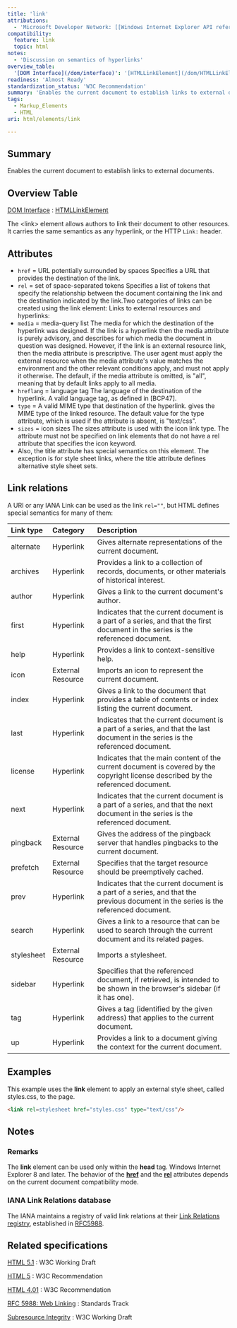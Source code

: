 ```yaml
---
title: 'link'
attributions:
  - 'Microsoft Developer Network: [[Windows Internet Explorer API reference](http://msdn.microsoft.com/en-us/library/ie/hh828809%28v=vs.85%29.aspx) Article]'
compatibility:
  feature: link
  topic: html
notes:
  - 'Discussion on semantics of hyperlinks'
overview_table:
  '[DOM Interface](/dom/interface)': '[HTMLLinkElement](/dom/HTMLLinkElement)'
readiness: 'Almost Ready'
standardization_status: 'W3C Recommendation'
summary: 'Enables the current document to establish links to external documents.'
tags:
  - Markup_Elements
  - HTML
uri: html/elements/link

---
```

## Summary

Enables the current document to establish links to external documents.

## Overview Table

[DOM Interface](/dom/interface)
:   [HTMLLinkElement](/dom/HTMLLinkElement)

The \<link\> element allows authors to link their document to other resources. It carries the same semantics as any hyperlink, or the HTTP `Link:` header.

## Attributes

-   `href` = URL potentially surrounded by spaces
    Specifies a URL that provides the destination of the link.
-   `rel` = set of space-separated tokens
    Specifies a list of tokens that specify the relationship between the document containing the link and the destination indicated by the link.Two categories of links can be created using the link element: Links to external resources and hyperlinks:
-   `media` = media-query list
    The media for which the destination of the hyperlink was designed.
    If the link is a hyperlink then the media attribute is purely advisory, and describes for which media the document in question was designed.
    However, if the link is an external resource link, then the media attribute is prescriptive. The user agent must apply the external resource when the media attribute's value matches the environment and the other relevant conditions apply, and must not apply it otherwise.
    The default, if the media attribute is omitted, is "all", meaning that by default links apply to all media.
-   `hreflang` = language tag
    The language of the destination of the hyperlink.
    A valid language tag, as defined in [BCP47].
-   `type` = A valid MIME type that destination of the hyperlink.
    gives the MIME type of the linked resource.
    The default value for the type attribute, which is used if the attribute is absent, is "text/css".
-   `sizes` = icon sizes
    The sizes attribute is used with the icon link type. The attribute must not be specified on link elements that do not have a rel attribute that specifies the icon keyword.
-   Also, the title attribute has special semantics on this element. The exception is for style sheet links, where the title attribute defines alternative style sheet sets.

## Link relations

A URI or any IANA Link can be used as the link `rel=""`, but HTML defines special semantics for many of them:

|Link type|Category|Description|
|:--------|:-------|:----------|
|alternate|Hyperlink|Gives alternate representations of the current document.|
|archives|Hyperlink|Provides a link to a collection of records, documents, or other materials of historical interest.|
|author|Hyperlink|Gives a link to the current document's author.|
|first|Hyperlink|Indicates that the current document is a part of a series, and that the first document in the series is the referenced document.|
|help|Hyperlink|Provides a link to context-sensitive help.|
|icon|External Resource|Imports an icon to represent the current document.|
|index|Hyperlink|Gives a link to the document that provides a table of contents or index listing the current document.|
|last|Hyperlink|Indicates that the current document is a part of a series, and that the last document in the series is the referenced document.|
|license|Hyperlink|Indicates that the main content of the current document is covered by the copyright license described by the referenced document.|
|next|Hyperlink|Indicates that the current document is a part of a series, and that the next document in the series is the referenced document.|
|pingback|External Resource|Gives the address of the pingback server that handles pingbacks to the current document.|
|prefetch|External Resource|Specifies that the target resource should be preemptively cached.|
|prev|Hyperlink|Indicates that the current document is a part of a series, and that the previous document in the series is the referenced document.|
|search|Hyperlink|Gives a link to a resource that can be used to search through the current document and its related pages.|
|stylesheet|External Resource|Imports a stylesheet.|
|sidebar|Hyperlink|Specifies that the referenced document, if retrieved, is intended to be shown in the browser's sidebar (if it has one).|
|tag|Hyperlink|Gives a tag (identified by the given address) that applies to the current document.|
|up|Hyperlink|Provides a link to a document giving the context for the current document.|

## Examples

This example uses the **link** element to apply an external style sheet, called styles.css, to the page.

``` html
<link rel=stylesheet href="styles.css" type="text/css"/>
```

## Notes

### Remarks

The **link** element can be used only within the **head** tag. Windows Internet Explorer 8 and later. The behavior of the [**href**](/html/attributes/href) and the [**rel**](/html/attributes/rel) attributes depends on the current document compatibility mode.

### IANA Link Relations database

The IANA maintains a registry of valid link relations at their [Link Relations registry](http://www.iana.org/assignments/link-relations/link-relations.xhtml), established in [RFC5988](https://tools.ietf.org/html/rfc5988).

## Related specifications

[HTML 5.1](http://www.w3.org/TR/html51/document-metadata.html#the-link-element)
:   W3C Working Draft

[HTML 5](http://www.w3.org/TR/html5/document-metadata.html#the-link-element)
:   W3C Recommendation

[HTML 4.01](http://www.w3.org/TR/html401/struct/links.html#edef-LINK)
:   W3C Recommendation

[RFC 5988: Web Linking](https://tools.ietf.org/html/rfc5988)
:   Standards Track

[Subresource Integrity](http://www.w3.org/TR/SRI/)
:   W3C Working Draft
